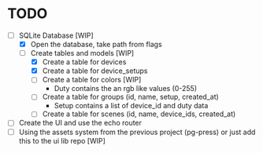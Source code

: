 # TODO

- [ ] SQLite Database [WIP]
  - [x] Open the database, take path from flags
  - [ ] Create tables and models [WIP]
    - [x] Create a table for devices
    - [x] Create a table for device_setups
    - [ ] Create a table for colors [WIP]
      - Duty contains the an rgb like values (0-255)
    - [ ] Create a table for groups (id, name, setup, created_at)
      - Setup contains a list of device_id and duty data
    - [ ] Create a table for scenes (id, name, device_ids, created_at)

- [ ] Create the UI and use the echo router
- [ ] Using the assets system from the previous project (pg-press) or just add this to the ui lib repo [WIP]
